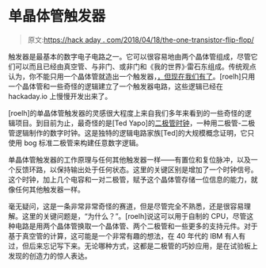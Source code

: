 # 单晶体管触发器

> 原文:[https://hack aday . com/2018/04/18/the-one-transistor-flip-flop/](https://hackaday.com/2018/04/18/the-one-transistor-flip-flop/)

触发器是最基本的数字电子电路之一。它可以很容易地由两个晶体管组成，尽管它们可以而且已经由真空管、与非门、或非门和《我的世界》·雷石东组成。传统观点认为，你不能只用一个晶体管就造出一个触发器，[，但现在我们有了](https://hackaday.io/project/112126)。[roelh]只用一个晶体管和一些奇怪的逻辑建立了一个触发器电路，这些逻辑已经在 hackaday.io 上慢慢开发出来了。

[roelh]的单晶体管触发器的灵感很大程度上来自我们多年来看到的一些奇怪的逻辑项目。到目前为止，最奇怪的是[Ted Yapo]的[二极管时钟](https://hackaday.io/project/11677-the-diode-clock)，一种用二极管-二极管逻辑制作的数字时钟。这是独特的逻辑电路家族[Ted]的大规模概念证明，它只使用 bog 标准二极管来构建任意数字逻辑。

单晶体管触发器的工作原理与任何其他触发器一样——有置位和复位脉冲，以及一个反馈环路，以保持输出处于任何状态。这里的关键区别是增加了一个时钟信号。这个时钟，加上几个电容和一对二极管，赋予这个晶体管存储一位信息的能力，就像任何其他触发器一样。

毫无疑问，这是一条非常非常奇怪的赛道，但是尽管完全不熟悉，还是很容易理解。这里的关键问题是，“为什么？”。[roelh]说这可以用于自制的 CPU，尽管这种电路是用两个晶体管换取一个晶体管、两个二极管和一些更多的支持元件。对于基于真空管的计算，这可能是一个非常有趣的想法，在 40 年代的 IBM 有人有过，但后来忘记写下来。无论哪种方式，这都是二极管的巧妙应用，是在试验板上发现的创造力的惊人表达。